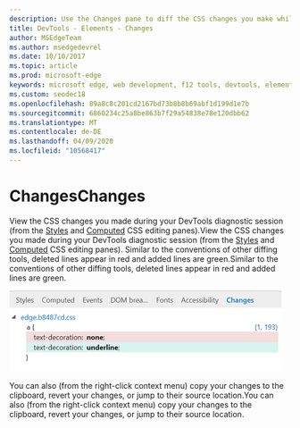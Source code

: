 ```yaml
---
description: Use the Changes pane to diff the CSS changes you make while debugging your page
title: DevTools - Elements - Changes
author: MSEdgeTeam
ms.author: msedgedevrel
ms.date: 10/10/2017
ms.topic: article
ms.prod: microsoft-edge
keywords: microsoft edge, web development, f12 tools, devtools, elements, css changes, css diff
ms.custom: seodec18
ms.openlocfilehash: 89a8c8c201cd2167bd73b8b8b69abf1d199d1e7b
ms.sourcegitcommit: 6860234c25a8be863b7f29a54838e78e120dbb62
ms.translationtype: MT
ms.contentlocale: de-DE
ms.lasthandoff: 04/09/2020
ms.locfileid: "10568417"
---
```

# <span data-ttu-id="296d5-104">Changes</span><span class="sxs-lookup"><span data-stu-id="296d5-104">Changes</span></span>
<span data-ttu-id="296d5-105">View the CSS changes you made during your DevTools diagnostic session (from the [Styles](./styles.md) and [Computed](./computed.md) CSS editing panes).</span><span class="sxs-lookup"><span data-stu-id="296d5-105">View the CSS changes you made during your DevTools diagnostic session (from the [Styles](./styles.md) and [Computed](./computed.md) CSS editing panes).</span></span> <span data-ttu-id="296d5-106">Similar to the conventions of other diffing tools, deleted lines appear in red and added lines are green.</span><span class="sxs-lookup"><span data-stu-id="296d5-106">Similar to the conventions of other diffing tools, deleted lines appear in red and added lines are green.</span></span>

![Changes pane](../media/elements_changes.png)

<span data-ttu-id="296d5-108">You can also (from the right-click context menu) copy  your changes to the clipboard, revert your changes, or jump to their source location.</span><span class="sxs-lookup"><span data-stu-id="296d5-108">You can also (from the right-click context menu) copy  your changes to the clipboard, revert your changes, or jump to their source location.</span></span>